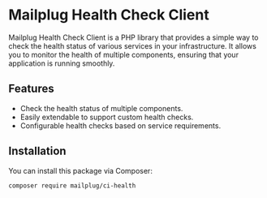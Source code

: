 # Mailplug Health Check Client

Mailplug Health Check Client is a PHP library that provides a simple way to check the health status of various services in your infrastructure. It allows you to monitor the health of multiple components, ensuring that your application is running smoothly.

## Features
- Check the health status of multiple components.
- Easily extendable to support custom health checks.
- Configurable health checks based on service requirements.

## Installation

You can install this package via Composer:

```bash
composer require mailplug/ci-health
